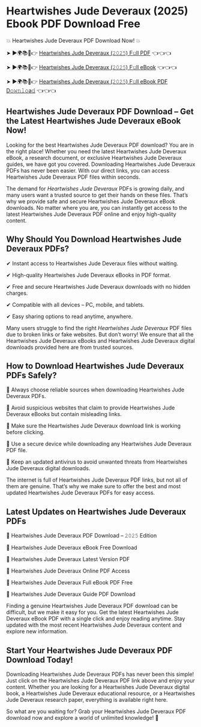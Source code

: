 # Heartwishes Jude Deveraux (2025) Ebook PDF Download Free

💥 Heartwishes Jude Deveraux PDF Download Now! 💥

➤ ►🌍📚📱👉 [Heartwishes Jude Deveraux (𝟸𝟶𝟸𝟻) F𝚞ll PDF](https://getpdf.xyz/heartwishes-jude-deveraux) 👈👈👈


➤ ►🌍📚📱👉 [Heartwishes Jude Deveraux (𝟸𝟶𝟸𝟻) F𝚞ll eBook](https://getpdf.xyz/heartwishes-jude-deveraux) 👈👈👈


➤ ►🌍📚📱👉 [Heartwishes Jude Deveraux (𝟸𝟶𝟸𝟻) F𝚞ll eBook PDF D𝚘𝚠𝚗𝚕𝚘a𝚍](https://getpdf.xyz/heartwishes-jude-deveraux) 👈👈👈


## Heartwishes Jude Deveraux PDF Download – Get the Latest Heartwishes Jude Deveraux eBook Now!

Looking for the best Heartwishes Jude Deveraux PDF download? You are in the right place! Whether you need the latest Heartwishes Jude Deveraux eBook, a research document, or exclusive Heartwishes Jude Deveraux guides, we have got you covered. Downloading Heartwishes Jude Deveraux PDFs has never been easier. With our direct links, you can access Heartwishes Jude Deveraux PDF files within seconds.

The demand for *Heartwishes Jude Deveraux* PDFs is growing daily, and many users want a trusted source to get their hands on these files. That’s why we provide safe and secure Heartwishes Jude Deveraux eBook downloads. No matter where you are, you can instantly get access to the latest Heartwishes Jude Deveraux PDF online and enjoy high-quality content.

## Why Should You Download Heartwishes Jude Deveraux PDFs?

✔ Instant access to Heartwishes Jude Deveraux files without waiting.

✔ High-quality Heartwishes Jude Deveraux eBooks in PDF format.

✔ Free and secure Heartwishes Jude Deveraux downloads with no hidden charges.

✔ Compatible with all devices – PC, mobile, and tablets.

✔ Easy sharing options to read anytime, anywhere.

Many users struggle to find the right *Heartwishes Jude Deveraux* PDF files due to broken links or fake websites. But don’t worry! We ensure that all the Heartwishes Jude Deveraux eBooks and Heartwishes Jude Deveraux digital downloads provided here are from trusted sources.

## How to Download Heartwishes Jude Deveraux PDFs Safely?

📌 Always choose reliable sources when downloading Heartwishes Jude Deveraux PDFs.

📌 Avoid suspicious websites that claim to provide Heartwishes Jude Deveraux eBooks but contain misleading links.

📌 Make sure the Heartwishes Jude Deveraux download link is working before clicking.

📌 Use a secure device while downloading any Heartwishes Jude Deveraux PDF file.

📌 Keep an updated antivirus to avoid unwanted threats from Heartwishes Jude Deveraux digital downloads.

The internet is full of Heartwishes Jude Deveraux PDF links, but not all of them are genuine. That’s why we make sure to offer the best and most updated Heartwishes Jude Deveraux PDFs for easy access.

## Latest Updates on Heartwishes Jude Deveraux PDFs

🔹 Heartwishes Jude Deveraux PDF Download – 𝟸𝟶𝟸𝟻 Edition

🔹 Heartwishes Jude Deveraux eBook Free Download

🔹 Heartwishes Jude Deveraux Latest Version PDF

🔹 Heartwishes Jude Deveraux Online PDF Access

🔹 Heartwishes Jude Deveraux Full eBook PDF Free

🔹 Heartwishes Jude Deveraux Guide PDF Download

Finding a genuine Heartwishes Jude Deveraux PDF download can be difficult, but we make it easy for you. Get the latest Heartwishes Jude Deveraux eBook PDF with a single click and enjoy reading anytime. Stay updated with the most recent Heartwishes Jude Deveraux content and explore new information.

## Start Your Heartwishes Jude Deveraux PDF Download Today!

Downloading Heartwishes Jude Deveraux PDFs has never been this simple! Just click on the Heartwishes Jude Deveraux PDF link above and enjoy your content. Whether you are looking for a Heartwishes Jude Deveraux digital book, a Heartwishes Jude Deveraux educational resource, or a Heartwishes Jude Deveraux research paper, everything is available right here.

So what are you waiting for? Grab your Heartwishes Jude Deveraux PDF download now and explore a world of unlimited knowledge! 🚀